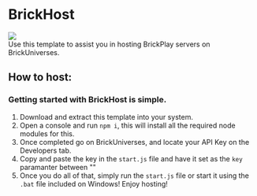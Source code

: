 # BrickHost
<img src="https://media.discordapp.net/attachments/994469541058977832/994469687876395038/bu_banner.png"></img>
<br>
Use this template to assist you in hosting BrickPlay servers on BrickUniverses.

## How to host:
### Getting started with BrickHost is simple.
1. Download and extract this template into your system.
1. Open a console and run ``npm i``, this will install all the required node modules for this.
2. Once completed go on BrickUniverses, and locate your API Key on the Developers tab.
3. Copy and paste the key in the ``start.js`` file and have it set as the ``key`` paramanter between ""
4. Once you do all of that, simply run the ``start.js`` file or start it using the ``.bat`` file included on Windows!
Enjoy hosting!
